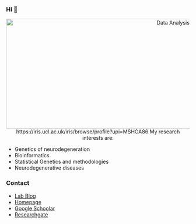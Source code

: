 ### Hi 👋
<p align="Center">
<img src="./peakpx.jpg" alt="Data Analysis" width="900" height="300>                                                   
</p>

                                                          
I am a research fellow at [Department of Neurodegenerative Diseases at Queen Square Institute of Neurology https://iris.ucl.ac.uk/iris/browse/profile?upi=MSHOA86
My research interests are:
                                                                
- Genetics of neurodegeneration
- Bioinformatics
- Statistical Genetics and methodologies
- Neurodegenerative diseases

### Contact

- [Lab Blog](https://hardy-lab-statistical-genetics.github.io/)
- [Homepage](https://iris.ucl.ac.uk/iris/browse/profile?upi=MSHOA86)
- [Google Schoolar](https://scholar.google.co.uk/citations?user=T2LfphYAAAAJ&hl=en)
- [Researchgate](https://www.researchgate.net/profile/Maryam-Shoai)

